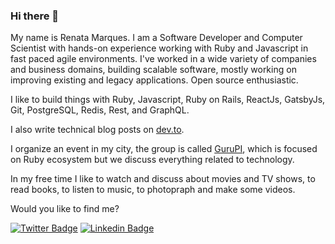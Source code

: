 ### Hi there 👋

My name is Renata Marques. I am a Software Developer and Computer Scientist with hands-on experience working with Ruby and Javascript in fast paced agile environments. I've worked in a wide variety of companies and business domains, building scalable software, mostly working on improving existing and legacy applications. Open source enthusiastic.

I like to build things with Ruby, Javascript, Ruby on Rails, ReactJs, GatsbyJs, Git, PostgreSQL, Redis, Rest, and GraphQL.

I also write technical blog posts on [dev.to](https://dev.to/renatamarques97).

I organize an event in my city, the group is called [GuruPI](https://gurupi.netlify.app/), which is focused on Ruby ecosystem but we discuss everything related to technology.

In my free time I like to watch and discuss about movies and TV shows, to read books, to listen to music, to photopraph and make some videos.

Would you like to find me?

[![Twitter Badge](https://img.shields.io/badge/-Twitter-1ca0f1?style=flat-square&labelColor=1ca0f1&logo=twitter&logoColor=white&link=https://twitter.com/retargaryen)](https://twitter.com/retargaryen)
[![Linkedin Badge](https://img.shields.io/badge/-LinkedIn-blue?style=flat-square&logo=Linkedin&logoColor=white&link=https://www.linkedin.com/in/renata-marques-b27877119/)](https://www.linkedin.com/in/renata-marques-b27877119/)


